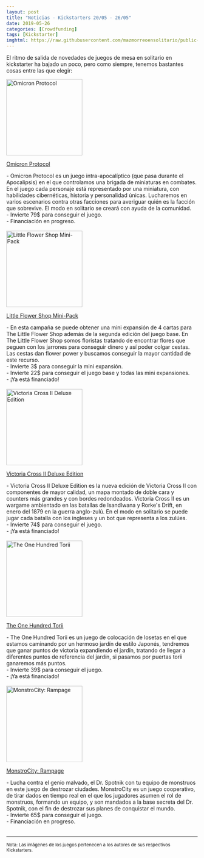 ```yaml
---
layout: post
title: "Noticias - Kickstarters 20/05 - 26/05"
date: 2019-05-26
categories: [Crowdfunding]
tags: [Kickstarter]
imghtml: https://raw.githubusercontent.com/mazmorreoensolitario/public-images/master/crowdfunding/crowdfunding-19-0520-0526.jpg
---
```


El ritmo de salida de novedades de juegos de mesa en solitario en kickstarter 
ha bajado un poco, pero como siempre, tenemos bastantes cosas entre las que 
elegir: 

<div class="row">
    <div class="col-md-3">
        <img width="200" height="200"
            src="https://ksr-ugc.imgix.net/assets/025/198/294/7f67c852390338e8ec11de71e46b6e4c_original.png?ixlib=rb-2.0.0&w=680&fit=max&v=1558326772&auto=format&gif-q=50&lossless=true&s=2d3d33021c5d170c90d90dad60d0ec9d"
            class="img-thumbnail" alt="Omicron Protocol">
    </div>
    <div class="col-md-9">
        <p>
            <a target="_blank" 
                href="https://www.kickstarter.com/projects/deadalivegames/omicron-protocol?ref=mazmorreoensolitario">
                 Omicron Protocol
            </a>
        </p>
           - Omicron Protocol es un juego intra-apocalíptico (que pasa durante
           el Apocalipsis) en el que controlamos una brigada de miniaturas en
           combates. En el juego cada personaje está representado por una
           miniatura, con habilidades cibernéticas, historia y personalidad
           únicas. Lucharemos en varios escenarios contra otras facciones para
           averiguar quién es la facción que sobrevive. El modo en solitario se
           creará con ayuda de la comunidad.
           <br>
           - Invierte 79$ para conseguir el juego.
          <br>
          - Financiación en progreso.
    </div>
</div>
<br>

<div class="row">
    <div class="col-md-3">
        <img width="200" height="200"
            src="https://ksr-ugc.imgix.net/assets/025/154/101/cc935a3b792fa1da1e0e0302ef9748ed_original.jpg?ixlib=rb-2.0.0&w=680&fit=max&v=1557957770&auto=format&gif-q=50&q=92&s=d0d0ae2903add0bd2d6e66c01fc9930f"
            class="img-thumbnail" alt="Little Flower Shop Mini-Pack">
    </div>
    <div class="col-md-9">
        <p>
            <a target="_blank" 
                href="https://www.kickstarter.com/projects/337407318/little-flower-shop-mini-pack?ref=mazmorreoensolitario">
                 Little Flower Shop Mini-Pack
            </a>
        </p>
           - En esta campaña se puede obtener una mini expansión de 4 cartas
           para The Little Flower Shop además de la segunda edición del juego
           base. En The Little Flower Shop somos floristas tratando de
           encontrar flores que peguen con los jarrones para conseguir dinero y
           así poder colgar cestas. Las cestas dan flower power y buscamos
           conseguir la mayor cantidad de este recurso. 
           <br>
           - Invierte 3$ para conseguir la mini expansión.
           <br>
           - Invierte 22$ para conseguir el juego base y todas las mini
          expansiones.
          <br>
          - ¡Ya está financiado!
    </div>
</div>
<br>

<div class="row">
    <div class="col-md-3">
        <img width="200" height="200"
            src="https://ksr-ugc.imgix.net/assets/025/166/679/3e71a6882f1de32e8cd0acd5d49b78c9_original.jpg?ixlib=rb-2.0.0&w=680&fit=max&v=1558041646&auto=format&gif-q=50&q=92&s=e65578a3f43d2a0ca90d5a4eeb0c31ac"
            class="img-thumbnail" alt="Victoria Cross II Deluxe Edition">
    </div>
    <div class="col-md-9">
        <p>
            <a target="_blank" 
                href="https://www.kickstarter.com/projects/1456271622/victoria-cross-ii-deluxe-edition?ref=mazmorreoensolitario">
                 Victoria Cross II Deluxe Edition
            </a>
        </p>
           - Victoria Cross II Deluxe Edition es la nueva edición de Victoria
           Cross II con componentes de mayor calidad, un mapa montado de doble
           cara y counters más grandes y con bordes redondeados. Victoria Cross
           II es un wargame ambientado en las batallas de Isandlwana y Rorke's
           Drift, en enero del 1879 en la guerra anglo-zulú. En el modo en
           solitario se puede jugar cada batalla con los ingleses y un bot que
           representa a los zulúes.
           <br>
           - Invierte 74$ para conseguir el juego.
          <br>
          - ¡Ya está financiado!
    </div>
</div>
<br>

<div class="row">
    <div class="col-md-3">
        <img width="200" height="200"
            src="https://ksr-ugc.imgix.net/assets/024/711/431/a2426f9ce8f7a43562149977310a3fd7_original.png?ixlib=rb-2.0.0&w=680&fit=max&v=1554823548&auto=format&gif-q=50&lossless=true&s=fe61e0b4ab9ca15fe520358a5d8db904"
            class="img-thumbnail" alt="The One Hundred Torii">
    </div>
    <div class="col-md-9">
        <p>
            <a target="_blank" 
                href="https://www.kickstarter.com/projects/ebaraf/the-one-hundred-torii?ref=mazmorreoensolitario">
                 The One Hundred Torii
            </a>
        </p>
           - The One Hundred Torii es un juego de colocación de losetas en el
           que estamos caminando por un hermoso jardín de estilo Japonés,
           tendremos que ganar puntos de victoria expandiendo el jardín,
           tratando de llegar a diferentes puntos de referencia del jardín, si
           pasamos por puertas torii ganaremos más puntos.
           <br>
           - Invierte 39$ para conseguir el juego.
          <br>
          - ¡Ya está financiado!
    </div>
</div>
<br>

<div class="row">
    <div class="col-md-3">
        <img width="200" height="200"
            src="https://ksr-ugc.imgix.net/assets/025/069/911/d377c62c15a9aadcbc07a073cb53d98d_original.jpg?ixlib=rb-2.0.0&w=680&fit=max&v=1557351866&auto=format&gif-q=50&q=92&s=860dea27fc47c7595f776b25a06e86b9"
            class="img-thumbnail" alt="MonstroCity: Rampage">
    </div>
    <div class="col-md-9">
        <p>
            <a target="_blank" 
                href="https://www.kickstarter.com/projects/vesuviusmedia/monstrocity-rampage?ref=mazmorreoensolitario">
                 MonstroCity: Rampage
            </a>
        </p>
           - Lucha contra el genio malvado, el Dr. Spotnik con tu equipo de
           monstruos en este juego de destrozar ciudades. MonstroCity es un
           juego cooperativo, de tirar dados en tiempo real en el que los
           jugadores asumen el rol de monstruos, formando un equipo, y son
           mandados a la base secreta del Dr. Spotnik, con el fin de destrozar
           sus planes de conquistar el mundo.
           <br>
           - Invierte 65$ para conseguir el juego.
          <br>
          - Financiación en progreso.
    </div>
</div>
<br>

<hr>

<small>Nota: Las imágenes de los juegos pertenecen a los autores de sus
respectivos Kickstarters.</small>
